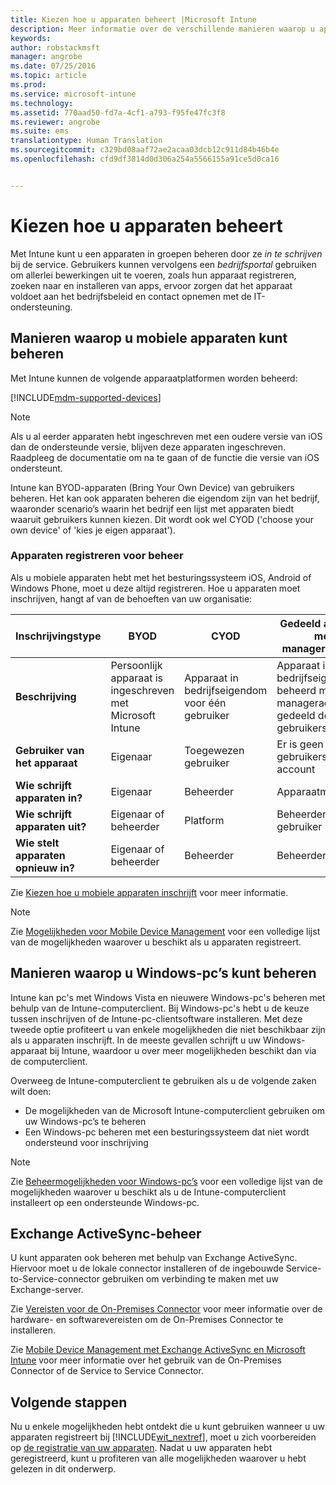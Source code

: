```yaml
---
title: Kiezen hoe u apparaten beheert |Microsoft Intune
description: Meer informatie over de verschillende manieren waarop u apparaten kunt registreren en beheren.
keywords: 
author: robstackmsft
manager: angrobe
ms.date: 07/25/2016
ms.topic: article
ms.prod: 
ms.service: microsoft-intune
ms.technology: 
ms.assetid: 770aad50-fd7a-4cf1-a793-f95fe47fc3f8
ms.reviewer: angrobe
ms.suite: ems
translationtype: Human Translation
ms.sourcegitcommit: c329bd08aaf72ae2acaa03dcb12c911d84b46b4e
ms.openlocfilehash: cfd9df3814d0d306a254a5566155a91ce5d0ca16


---
```


# Kiezen hoe u apparaten beheert
Met Intune kunt u een apparaten in groepen beheren door ze *in te schrijven* bij de service. Gebruikers kunnen vervolgens een *bedrijfsportal* gebruiken om allerlei bewerkingen uit te voeren, zoals hun apparaat registreren, zoeken naar en installeren van apps, ervoor zorgen dat het apparaat voldoet aan het bedrijfsbeleid en contact opnemen met de IT-ondersteuning.

## Manieren waarop u mobiele apparaten kunt beheren
Met Intune kunnen de volgende apparaatplatformen worden beheerd:

[!INCLUDE[mdm-supported-devices](../includes/mdm-supported-devices.md)]

> [!NOTE]
> Als u al eerder apparaten hebt ingeschreven met een oudere versie van iOS dan de ondersteunde versie, blijven deze apparaten ingeschreven. Raadpleeg de documentatie om na te gaan of de functie die versie van iOS ondersteunt.

Intune kan BYOD-apparaten (Bring Your Own Device) van gebruikers beheren. Het kan ook apparaten beheren die eigendom zijn van het bedrijf, waaronder scenario’s waarin het bedrijf een lijst met apparaten biedt waaruit gebruikers kunnen kiezen. Dit wordt ook wel CYOD ('choose your own device' of 'kies je eigen apparaat').

### Apparaten registreren voor beheer
Als u mobiele apparaten hebt met het besturingssysteem iOS, Android of Windows Phone, moet u deze altijd registreren. Hoe u apparaten moet inschrijven, hangt af van de behoeften van uw organisatie:

|Inschrijvingstype|BYOD|CYOD|Gedeeld apparaat met manageraccount|Gedeeld apparaat zonder gebruikersaccount|
|-------------------|--------|--------|--------------------------------------|----------------------------------------|
|**Beschrijving**|Persoonlijk apparaat is ingeschreven met Microsoft Intune|Apparaat in bedrijfseigendom voor één gebruiker|Apparaat in bedrijfseigendom beheerd met een manageraccount gedeeld door veel gebruikers|Apparaat in bedrijfseigendom zonder specifieke gebruiker dat wordt gebruikt door veel gebruikers.|
|**Gebruiker van het apparaat**|Eigenaar|Toegewezen gebruiker|Er is geen gebruikersspecifiek account|Er is geen specifieke gebruiker|
|**Wie schrijft apparaten in?**|Eigenaar|Beheerder|Apparaatmanager|Iedereen|
|**Wie schrijft apparaten uit?**|Eigenaar of beheerder|Platform |Beheerder of gebruiker|Beheerder of gebruiker|
|**Wie stelt apparaten opnieuw in?**|Eigenaar of beheerder|Beheerder|Beheerder|Beheerder|

Zie [Kiezen hoe u mobiele apparaten inschrijft](/intune/get-started/choose-how-to-enroll-devices1) voor meer informatie.

> [!NOTE]
> Zie [Mogelijkheden voor Mobile Device Management](mobile-device-management-capabilities-in-microsoft-intune.md) voor een volledige lijst van de mogelijkheden waarover u beschikt als u apparaten registreert.

## Manieren waarop u Windows-pc’s kunt beheren
Intune kan pc's met Windows Vista en nieuwere Windows-pc's beheren met behulp van de Intune-computerclient. Bij Windows-pc's hebt u de keuze tussen inschrijven of de Intune-pc-clientsoftware installeren. Met deze tweede optie profiteert u van enkele mogelijkheden die niet beschikbaar zijn als u apparaten inschrijft. In de meeste gevallen schrijft u uw Windows-apparaat bij Intune, waardoor u over meer mogelijkheden beschikt dan via de computerclient.

Overweeg de Intune-computerclient te gebruiken als u de volgende zaken wilt doen:

- De mogelijkheden van de Microsoft Intune-computerclient gebruiken om uw Windows-pc’s te beheren
- Een Windows-pc beheren met een besturingssysteem dat niet wordt ondersteund voor inschrijving

> [!NOTE]
> Zie [Beheermogelijkheden voor Windows-pc’s](windows-pc-management-capabilities-in-microsoft-intune.md) voor een volledige lijst van de mogelijkheden waarover u beschikt als u de Intune-computerclient installeert op een ondersteunde Windows-pc.

## Exchange ActiveSync-beheer
U kunt apparaten ook beheren met behulp van Exchange ActiveSync. Hiervoor moet u de lokale connector installeren of de ingebouwde Service-to-Service-connector gebruiken om verbinding te maken met uw Exchange-server.

Zie [Vereisten voor de On-Premises Connector](/intune/deploy-use/intune-on-premises-exchange-connector#requirements-for-the-on-premises-connector) voor meer informatie over de hardware- en softwarevereisten om de On-Premises Connector te installeren.

Zie [Mobile Device Management met Exchange ActiveSync en Microsoft Intune](/intune/deploy-use/mobile-device-management-with-exchange-activesync-and-microsoft-intune) voor meer informatie over het gebruik van de On-Premises Connector of de Service to Service Connector.



## Volgende stappen
Nu u enkele mogelijkheden hebt ontdekt die u kunt gebruiken wanneer u uw apparaten registreert bij [!INCLUDE[wit_nextref](../includes/wit_nextref_md.md)], moet u zich voorbereiden op [de registratie van uw apparaten](/intune/deploy-use/enroll-devices-in-microsoft-intune). Nadat u uw apparaten hebt geregistreerd, kunt u profiteren van alle mogelijkheden waarover u hebt gelezen in dit onderwerp. <!--lindavr: There's a logical flaw in our "get to know/get started" content. You can take the path in this topic or you can take the path in the What to know before your get started topic. And they don't cover the same ground. -->



<!--HONumber=Aug16_HO3-->


